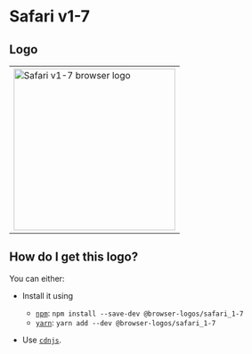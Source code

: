 # Safari v1-7

## Logo

<table>
    <tr height=300>
        <td>
            <a href="https://github.com/alrra/browser-logos/tree/00e491a392f258c72721f5ba35dbe43916b30832/src/archive/safari_1-7">
                <img width=290 src="https://raw.githubusercontent.com/alrra/browser-logos/00e491a392f258c72721f5ba35dbe43916b30832/src/archive/safari_1-7/safari_1-7_512x512.png" alt="Safari v1-7 browser logo">
            </a>
        </td>
    </tr>
</table>

## How do I get this logo?

You can either:

* Install it using

  * [`npm`][npm]: `npm install --save-dev @browser-logos/safari_1-7`
  * [`yarn`][yarn]: `yarn add --dev @browser-logos/safari_1-7`

* Use [`cdnjs`][cdnjs].

<!-- Link labels: -->

[cdnjs]: https://cdnjs.com/libraries/browser-logos
[npm]: https://www.npmjs.com/
[yarn]: https://yarnpkg.com/
